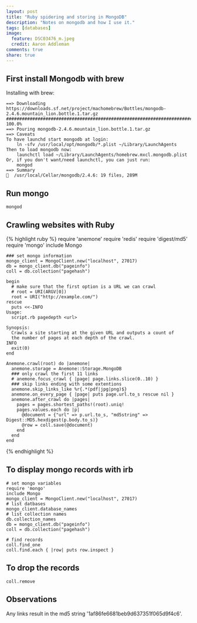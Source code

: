 ```yaml
---
layout: post
title: "Ruby spidering and storing in MongoDB"
description: "Notes on mongodb and how I use it."
tags: [databases]
image:
  feature: DSC03476_m.jpeg
  credit: Aaron Addleman
comments: true
share: true
---
```


## First install Mongodb with brew

Installing with brew:

    ==> Downloading https://downloads.sf.net/project/machomebrew/Bottles/mongodb-2.4.6.mountain_lion.bottle.1.tar.gz
    ######################################################################## 100.0%
    ==> Pouring mongodb-2.4.6.mountain_lion.bottle.1.tar.gz
    ==> Caveats
    To have launchd start mongodb at login:
        ln -sfv /usr/local/opt/mongodb/*.plist ~/Library/LaunchAgents
    Then to load mongodb now:
        launchctl load ~/Library/LaunchAgents/homebrew.mxcl.mongodb.plist
    Or, if you don't want/need launchctl, you can just run:
        mongod
    ==> Summary
    🍺  /usr/local/Cellar/mongodb/2.4.6: 19 files, 289M

## Run mongo

    mongod

## Crawling websites with Ruby

{% highlight ruby %}
    require 'anemone'
    require 'redis'
    require 'digest/md5'
    require 'mongo'
    include Mongo

    ### set mongo information
    mongo_client = MongoClient.new("localhost", 27017)
    db = mongo_client.db("pageinfo")
    coll = db.collection("pagehash")

    begin
      # make sure that the first option is a URL we can crawl
      # root = URI(ARGV[0])
      root = URI("http://example.com/")
    rescue
      puts <<-INFO
    Usage:
      script.rb pagedepth <url>

    Synopsis:
      Crawls a site starting at the given URL and outputs a count of
      the number of pages at each depth of the crawl.
    INFO
      exit(0)
    end

    Anemone.crawl(root) do |anemone|
      anemone.storage = Anemone::Storage.MongoDB
      ### only crawl the first 11 links
      # anemone.focus_crawl { |page| page.links.slice(0..10) }
      ### skip links ending with some extentions
      anemone.skip_links_like %r{.*(pdf|jpg|png)$}
      anemone.on_every_page { |page| puts page.url.to_s rescue nil }
      anemone.after_crawl do |pages|
        pages = pages.shortest_paths!(root).uniq!
        pages.values.each do |p|
          @document = {"url" => p.url.to_s, "md5string" => Digest::MD5.hexdigest(p.body.to_s)}
          @row = coll.save(@document)
        end
      end
    end
{% endhighlight %}

## To display mongo records with irb

    # set mongo variables
    require 'mongo'
    include Mongo
    mongo_client = MongoClient.new("localhost", 27017)
    # list datbases
    mongo_client.database_names
    # list collection names
    db.collection_names
    db = mongo_client.db("pageinfo")
    coll = db.collection("pagehash")

    # find records
    coll.find_one
    coll.find.each { |row| puts row.inspect }

## To drop the records

    coll.remove

## Observations

Any links result in the md5 string '1af86fe6681beb9d637351f065d9f4c6'.
